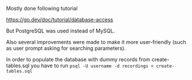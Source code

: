 Mostly done following tutorial

https://go.dev/doc/tutorial/database-access

But PostgreSQL was used instead of MySQL.

Also several improvements were made to make it more user-friendly (such as user prompt asking for searching parameters).


In order to populate the database with dummy records from create-tables.sql you have to run
`psql -U username -d recordings < create-tables.sql`


